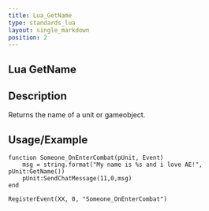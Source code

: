 ```yaml
---
title: Lua_GetName
type: standards_lua
layout: single_markdown
position: 2
---
```


## Lua GetName

## Description

Returns the name of a unit or gameobject.    

## Usage/Example

```
function Someone_OnEnterCombat(pUnit, Event)
    msg = string.format("My name is %s and i love AE!", pUnit:GetName())
    pUnit:SendChatMessage(11,0,msg)
end

RegisterEvent(XX, 0, "Someone_OnEnterCombat")
```
